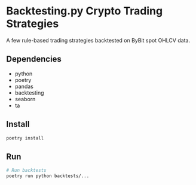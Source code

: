 # Backtesting.py Crypto Trading Strategies

A few rule-based trading strategies backtested on ByBit spot OHLCV data.

## Dependencies

- python
- poetry
- pandas
- backtesting
- seaborn
- ta

## Install

```bash
poetry install
```

## Run

```bash
# Run backtests
poetry run python backtests/...
```

